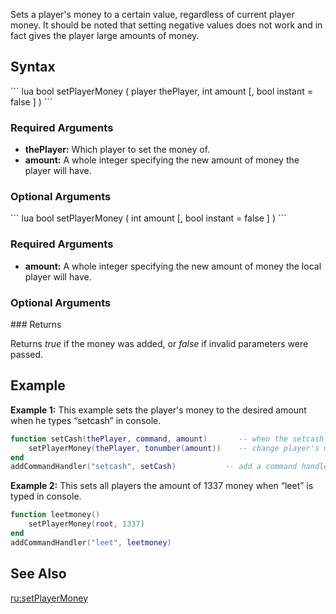 Sets a player's money to a certain value, regardless of current player money. It should be noted that setting negative values does not work and in fact gives the player large amounts of money.

Syntax
------

<section name="Server" class="server" show="true">
``` lua
bool setPlayerMoney ( player thePlayer, int amount [, bool instant = false ] ) 
```

### Required Arguments

-   **thePlayer:** Which player to set the money of.
-   **amount:** A whole integer specifying the new amount of money the player will have.

### Optional Arguments

</section>
<section name="Client" class="client" show="true">
``` lua
bool setPlayerMoney ( int amount [, bool instant = false ] ) 
```

### Required Arguments

-   **amount:** A whole integer specifying the new amount of money the local player will have.

### Optional Arguments

</section>
### Returns

Returns *true* if the money was added, or *false* if invalid parameters were passed.

Example
-------

**Example 1:** This example sets the player's money to the desired amount when he types “setcash” in console.

``` lua
function setCash(thePlayer, command, amount)       -- when the setcash function is called
    setPlayerMoney(thePlayer, tonumber(amount))    -- change player's money to the desired amount
end
addCommandHandler("setcash", setCash)           -- add a command handler for setcash
```

**Example 2:** This sets all players the amount of 1337 money when “leet” is typed in console.

``` lua
function leetmoney()
    setPlayerMoney(root, 1337)
end
addCommandHandler("leet", leetmoney)
```

See Also
--------

[ru:setPlayerMoney](/docs/ru-setplayermoney.md "wikilink")
